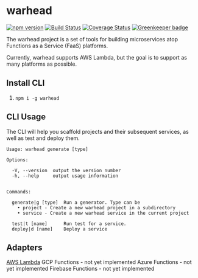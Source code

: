 # warhead
[![npm version](https://badge.fury.io/js/warhead.svg)](https://www.npmjs.com/package/warhead)
[![Build Status](https://travis-ci.org/imaustink/warhead.svg?branch=master)](https://travis-ci.org/imaustink/warhead)
[![Coverage Status](https://coveralls.io/repos/github/imaustink/warhead/badge.svg?branch=master)](https://coveralls.io/github/imaustink/warhead?branch=master)
[![Greenkeeper badge](https://badges.greenkeeper.io/imaustink/warhead.svg)](https://greenkeeper.io/)

The warhead project is a set of tools for building microservices atop Functions as a Service (FaaS) platforms.

Currently, warhead supports AWS Lambda, but the goal is to support as many platforms as possible.

## Install CLI

1. `npm i -g warhead`

## CLI Usage
The CLI will help you scaffold projects and their subsequent services, as well as test and deploy them.

```
Usage: warhead generate [type]

Options:

  -V, --version  output the version number
  -h, --help     output usage information


Commands:

  generate|g [type]  Run a generator. Type can be
    • project - Create a new warhead project in a subdirectory
    • service - Create a new warhead service in the current project
  
  test|t [name]      Run test for a service.
  deploy|d [name]    Deploy a service
```

## Adapters

[AWS Lambda](https://github.com/imaustink/warhead-lambda)
GCP Functions - not yet implemented
Azure Functions - not yet implemented
Firebase Functions - not yet implemented

